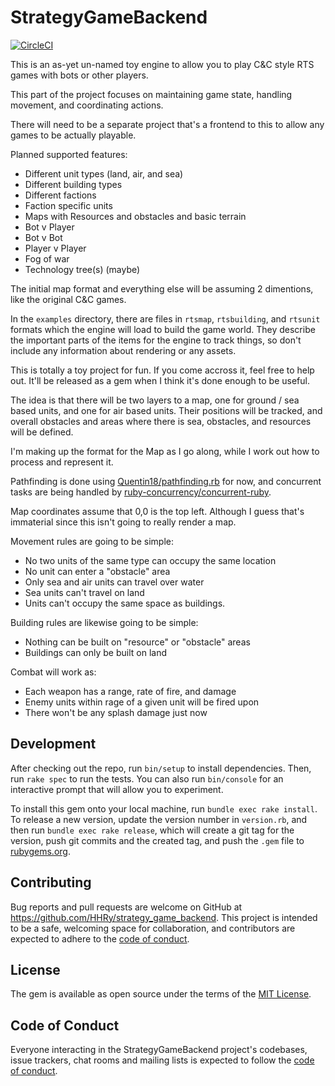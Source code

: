 # StrategyGameBackend

[![CircleCI](https://circleci.com/gh/HHRy/strategy_game_backend/tree/main.svg?style=svg)](https://circleci.com/gh/HHRy/strategy_game_backend/tree/main)

This is an as-yet un-named toy engine to allow you to play C&C style RTS
games with bots or other players.

This part of the project focuses on maintaining game state, handling movement,
and coordinating actions.

There will need to be a separate project that's a frontend to this to allow any
games to be actually playable.

Planned supported features:

  - Different unit types (land, air, and sea)
  - Different building types
  - Different factions
  - Faction specific units
  - Maps with Resources and obstacles and basic terrain
  - Bot v Player
  - Bot v Bot
  - Player v Player
  - Fog of war
  - Technology tree(s) (maybe)

The initial map format and everything else will be assuming 2 dimentions, like
the original C&C games.

In the `examples` directory, there are files in `rtsmap`, `rtsbuilding`, and
`rtsunit` formats which the engine will load to build the game world.
They describe the important parts of the items for the engine to track things,
so don't include any information about rendering or any assets.

This is totally a toy project for fun. If you come accross it, feel free to help
out. It'll be released as a gem when I think it's done enough to be useful.

The idea is that there will be two layers to a map, one for ground / sea based
units, and one for air based units. Their positions will be tracked, and overall
obstacles and areas where there is sea, obstacles, and resources will be defined.

I'm making up the format for the Map as I go along, while I work out how to process
and represent it.

Pathfinding is done using [Quentin18/pathfinding.rb][1] for now, and concurrent
tasks are being handled by [ruby-concurrency/concurrent-ruby][2].

Map coordinates assume that 0,0 is the top left. Although I guess that's immaterial
since this isn't going to really render a map.

Movement rules are going to be simple:

  - No two units of the same type can occupy the same location
  - No unit can enter a "obstacle" area
  - Only sea and air units can travel over water
  - Sea units can't travel on land
  - Units can't occupy the same space as buildings.

Building rules are likewise going to be simple:

  - Nothing can be built on "resource" or "obstacle" areas
  - Buildings can only be built on land

Combat will work as:

  - Each weapon has a range, rate of fire, and damage
  - Enemy units within rage of a given unit will be fired upon
  - There won't be any splash damage just now


## Development

After checking out the repo, run `bin/setup` to install dependencies. Then, run `rake spec` to run the tests. You can also run `bin/console` for an interactive prompt that will allow you to experiment.

To install this gem onto your local machine, run `bundle exec rake install`. To release a new version, update the version number in `version.rb`, and then run `bundle exec rake release`, which will create a git tag for the version, push git commits and the created tag, and push the `.gem` file to [rubygems.org](https://rubygems.org).

## Contributing

Bug reports and pull requests are welcome on GitHub at https://github.com/HHRy/strategy_game_backend. This project is intended to be a safe, welcoming space for collaboration, and contributors are expected to adhere to the [code of conduct](https://github.com/[USERNAME]/strategy_game_backend/blob/master/CODE_OF_CONDUCT.md).

## License

The gem is available as open source under the terms of the [MIT License](https://opensource.org/licenses/MIT).

## Code of Conduct

Everyone interacting in the StrategyGameBackend project's codebases, issue trackers, chat rooms and mailing lists is expected to follow the [code of conduct](https://github.com/[USERNAME]/strategy_game_backend/blob/master/CODE_OF_CONDUCT.md).

[1]: https://github.com/Quentin18/pathfinding.rb
[2]: https://github.com/ruby-concurrency/concurrent-ruby
